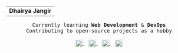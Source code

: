 <table width="100%" align="center">
  <tr>
    <td align="left">
      <a><strong>Dhairya Jangir</strong></a>
    </td>
  </tr>
</table>

<p align="center">
  <samp>
    Currently learning <strong>Web Development</strong> & <strong>DevOps</strong><br>
    Contributing to open-source projects as a hobby
  </samp>
  <br><br>
  <span>
    <a href="https://www.linkedin.com/in/dhairya-jangir-163aaa318/" target="_blank">
      <img src="https://github.com/user-attachments/assets/4c23ec16-58e9-473e-8b99-749a937aed4c" alt="LinkedIn" width="20" height="20" style="vertical-align:middle;">
    </a>
    &nbsp;&nbsp;
    <a href="https://x.com/DhairyaJangir" target="_blank">
      <img src="https://github.com/user-attachments/assets/344350c0-1575-4a87-9078-208ddd715e39" alt="X" width="20" height="20" style="vertical-align:middle;">
    </a>
    &nbsp;&nbsp;
    <a href="https://github.com/dhairyasquad73" target="_blank">
      <img src="https://github.com/user-attachments/assets/c3e39825-3daa-4949-b794-f1a509c586cb" alt="GitHub" width="20" height="20" style="vertical-align:middle;">
    </a>
    &nbsp;&nbsp;
    <a href="https://mail.google.com/mail/?view=cm&to=dhairya.collegeacc@gmail.com" target="_blank">
      <img src="https://github.com/user-attachments/assets/3d07c7b4-3458-4a97-829e-4519f406894d" alt="Gmail" width="20" height="20" style="vertical-align:middle;">
    </a>
  </span>
</p>
